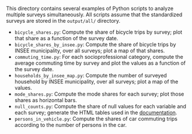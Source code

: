 This directory contains several examples of Python scripts to analyze multiple surveys
simultaneously.
All scripts assume that the standardized surveys are stored in the `output/all/` directory.

- `bicycle_shares.py`: Compute the share of bicycle trips by survey; plot that share as a function
  of the survey date.
- `bicycle_shares_by_insee.py`: Compute the share of bicycle trips by INSEE municipality, over all
  surveys; plot a map of that shares.
- `commuting_time.py`: For each socioprofessional category, compute the average commuting time by
  survey and plot the values as a function of the survey date.
- `households_by_insee_map.py`: Compute the number of surveyed household by INSEE municipality, over
  all surveys; plot a map of the values.
- `mode_shares.py`: Compute the mode shares for each survey; plot those shares as horizontal bars.
- `null_counts.py`: Compute the share of null values for each variable and each survey; generate the
  HTML tables used in the [documentation](https://mobisurvstd.github.io/MobiSurvStd/table.html).
- `persons_in_vehicle.py`: Compute the shares of car commuting trips according to the number of
  persons in the car.
